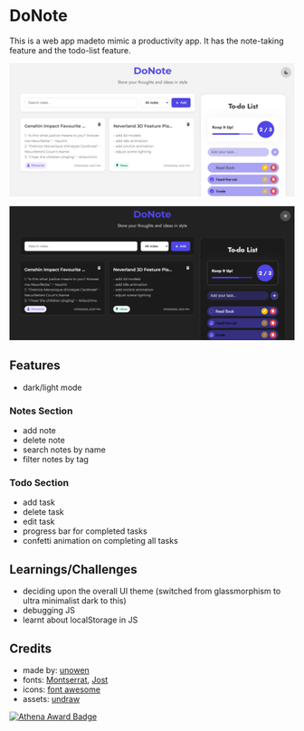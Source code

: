 # DoNote
This is a web app madeto mimic a productivity app. It has the note-taking feature and the todo-list feature.


![preview](./assets/preview_light.png)




![preview](./assets/preview_dark.png)




## Features
- dark/light mode

### Notes Section
- add note
- delete note
- search notes by name
- filter notes by tag

### Todo Section
- add task
- delete task
- edit task
- progress bar for completed tasks
- confetti animation on completing all tasks




## Learnings/Challenges
- deciding upon the overall UI theme (switched from glassmorphism to ultra minimalist dark to this)
- debugging JS
- learnt about localStorage in JS




## Credits
- made by: [unowen](https://github.com/pari55051)
- fonts: [Montserrat](https://fonts.google.com/specimen/Montserrat?icon.size=100&icon.color=%23e3e3e3), [Jost](https://fonts.google.com/specimen/Jost?icon.size=100&icon.color=%23e3e3e3&query=jost)
- icons: [font awesome](https://fontawesome.com/)
- assets: [undraw](https://undraw.co/)

[![Athena Award Badge](https://img.shields.io/endpoint?url=https%3A%2F%2Faward.athena.hackclub.com%2Fapi%2Fbadge)](https://award.athena.hackclub.com?utm_source=readme)
